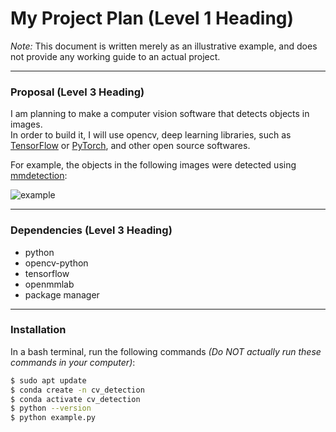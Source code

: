 # My Project Plan (Level 1 Heading)

*Note:* This document is written merely as an illustrative example, and does not provide any working guide to an actual project.

---

### Proposal (Level 3 Heading)

I am planning to make a computer vision software that detects objects in images.  
In order to build it, I will use opencv, deep learning libraries, such as [TensorFlow](https://www.tensorflow.org/) or [PyTorch](https://pytorch.org/), and other open source softwares.

For example, the objects in the following images were detected using [mmdetection](https://github.com/open-mmlab/mmdetection):

![example](https://user-images.githubusercontent.com/12907710/137271636-56ba1cd2-b110-4812-8221-b4c120320aa9.png)

---

### Dependencies (Level 3 Heading)

- python
- opencv-python
- tensorflow
- openmmlab
- package manager

---

### Installation

In a bash terminal, run the following commands *(Do NOT actually run these commands in your computer)*:

```bash
$ sudo apt update
$ conda create -n cv_detection
$ conda activate cv_detection
$ python --version
$ python example.py
